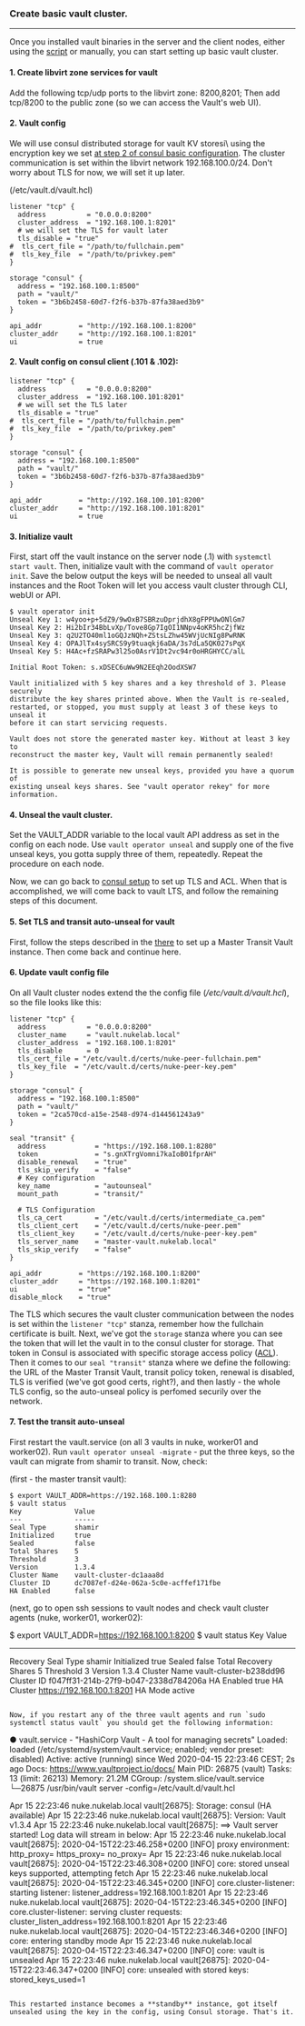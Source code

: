 
### Create basic vault cluster. 
---

Once you installed vault binaries in the server and the client nodes, either using the [script](../bin/install_cluster.sh) or manually, you can start setting up basic vault cluster.

#### 1. Create libvirt zone services for vault

Add the following tcp/udp ports to the libvirt zone: 8200,8201; Then add tcp/8200 to the public zone (so we can access the Vault's web UI).

#### 2. Vault config 

We will use consul distributed storage for vault KV storesi\ using the encryption key we set [at step 2 of consul basic configuration](https://github.com/dominikmi/hashistuff/tree/master/consul#2-create-consul-encryption-key). The cluster communication is set within the libvirt network 192.168.100.0/24. Don't worry about TLS for now, we will set it up later.

(/etc/vault.d/vault.hcl)

```
listener "tcp" {
  address          = "0.0.0.0:8200"
  cluster_address  = "192.168.100.1:8201"
  # we will set the TLS for vault later
  tls_disable = "true"
#  tls_cert_file = "/path/to/fullchain.pem"
#  tls_key_file  = "/path/to/privkey.pem"
}

storage "consul" {
  address = "192.168.100.1:8500"
  path = "vault/"
  token = "3b6b2458-60d7-f2f6-b37b-87fa38aed3b9"
}

api_addr         = "http://192.168.100.1:8200"
cluster_addr     = "http://192.168.100.1:8201"
ui               = true
``` 

#### 2. Vault config on consul client (.101 & .102):

```
listener "tcp" {
  address          = "0.0.0.0:8200"
  cluster_address  = "192.168.100.101:8201"
  # we will set the TLS later
  tls_disable = "true"
#  tls_cert_file = "/path/to/fullchain.pem"
#  tls_key_file  = "/path/to/privkey.pem"
}

storage "consul" {
  address = "192.168.100.1:8500"
  path = "vault/"
  token = "3b6b2458-60d7-f2f6-b37b-87fa38aed3b9"
}

api_addr         = "http://192.168.100.101:8200"
cluster_addr     = "http://192.168.100.101:8201"
ui               = true
```

#### 3. Initialize vault 

First, start off the vault instance on the server node (.1) with `systemctl start vault`. Then, initialize vault  with the command of `vault operator init`. Save the below output the keys will be needed to unseal all vault instances and the Root Token will let you access vault cluster through CLI, webUI or API.

```
$ vault operator init
Unseal Key 1: w4yoo+p+5dZ9/9wOxB7SBRzuDprjdhX8gFPPUwONlGm7
Unseal Key 2: Hi2bIr34BbLvXp/Tove8Gp7IgOI1NNpv4oKR5hcZjfWz
Unseal Key 3: q2U2TO40ml1oGQJzNQh+ZStsLZhw45WVjUcNIg8PwRNK
Unseal Key 4: OPAJlTx4sySRCS9y9tuaqkj6aDA/3s7dLa5QK027sPqX
Unseal Key 5: H4Ac+fzSRAPw3l25o0AsrV1Dt2vc94r0oHRGHYCC/alL

Initial Root Token: s.xDSEC6uWw9N2EEqh2OodXSW7

Vault initialized with 5 key shares and a key threshold of 3. Please securely
distribute the key shares printed above. When the Vault is re-sealed,
restarted, or stopped, you must supply at least 3 of these keys to unseal it
before it can start servicing requests.

Vault does not store the generated master key. Without at least 3 key to
reconstruct the master key, Vault will remain permanently sealed!

It is possible to generate new unseal keys, provided you have a quorum of
existing unseal keys shares. See "vault operator rekey" for more information.
```

#### 4. Unseal the vault cluster.

Set the VAULT_ADDR variable to the local vault API address as set in the config on each node.
Use `vault operator unseal` and supply one of the five unseal keys, you gotta supply three of them, repeatedly.
Repeat the procedure on each node.

Now, we can go back to [consul setup](../consul/README.md) to set up TLS and ACL. When that is accomplished, we will come back to vault LTS, and follow the remaining steps of this document.

#### 5. Set TLS and transit auto-unseal for vault

First, follow the steps described in the [there](README-transit.md) to set up a Master Transit Vault instance. Then come back and continue here.

#### 6. Update vault config file

On all Vault cluster nodes extend the the config file (_/etc/vault.d/vault.hcl_), so the file looks like this:

```
listener "tcp" {
  address          = "0.0.0.0:8200"
  cluster_name	   = "vault.nukelab.local"
  cluster_address  = "192.168.100.1:8201"
  tls_disable      = 0
  tls_cert_file = "/etc/vault.d/certs/nuke-peer-fullchain.pem"
  tls_key_file  = "/etc/vault.d/certs/nuke-peer-key.pem"
}

storage "consul" {
  address = "192.168.100.1:8500"
  path = "vault/"
  token = "2ca570cd-a15e-2548-d974-d144561243a9"
}

seal "transit" {
  address            = "https://192.168.100.1:8280"
  token              = "s.gnXTrgVomni7kaIoB01fprAH"
  disable_renewal    = "true"
  tls_skip_verify    = "false"
  # Key configuration
  key_name           = "autounseal"
  mount_path         = "transit/"

  # TLS Configuration
  tls_ca_cert        = "/etc/vault.d/certs/intermediate_ca.pem"
  tls_client_cert    = "/etc/vault.d/certs/nuke-peer.pem"
  tls_client_key     = "/etc/vault.d/certs/nuke-peer-key.pem"
  tls_server_name    = "master-vault.nukelab.local"
  tls_skip_verify    = "false"
}

api_addr         = "https://192.168.100.1:8200"
cluster_addr     = "https://192.168.100.1:8201"
ui               = "true"
disable_mlock	 = "true"
```

The TLS which secures the vault cluster communication between the nodes is set within the `listener "tcp"` stanza, remember how the fullchain certificate is built. Next, we've got the `storage` stanza where you can see the token that will let the vault in to the consul cluster for storage. That token in Consul is associated with specific storage access policy ([ACL](../consul/README.md)). Then it comes to our `seal "transit"` stanza where we define the following: the URL of the Master Transit Vault, transit policy token, renewal is disabled, TLS is verified (we've got good certs, right?), and then lastly - the whole TLS config, so the auto-unseal policy is perfomed securily over the network. 

#### 7. Test the transit auto-unseal

First restart the vault.service (on all 3 vaults in nuke, worker01 and worker02). Run `vault operator unseal -migrate` - put the three keys, so the vault can migrate from shamir to transit. Now, check:

(first - the master transit vault):
```
$ export VAULT_ADDR=https://192.168.100.1:8280
$ vault status
Key             Value
---             -----
Seal Type       shamir
Initialized     true
Sealed          false
Total Shares    5
Threshold       3
Version         1.3.4
Cluster Name    vault-cluster-dc1aaa8d
Cluster ID      dc7087ef-d24e-062a-5c0e-acffef171fbe
HA Enabled      false
```

(next, go to open ssh sessions to vault nodes and  check vault cluster agents (nuke, worker01, worker02):

$ export VAULT_ADDR=https://192.168.100.1:8200
$ vault status
Key                      Value
---                      -----
Recovery Seal Type       shamir
Initialized              true
Sealed                   false
Total Recovery Shares    5
Threshold                3
Version                  1.3.4
Cluster Name             vault-cluster-b238dd96
Cluster ID               f047ff31-214b-27f9-b047-2338d784206a
HA Enabled               true
HA Cluster               https://192.168.100.1:8201
HA Mode                  active
```

Now, if you restart any of the three vault agents and run `sudo systemctl status vault` you should get the following information:
```
● vault.service - "HashiCorp Vault - A tool for managing secrets"
   Loaded: loaded (/etc/systemd/system/vault.service; enabled; vendor preset: disabled)
   Active: active (running) since Wed 2020-04-15 22:23:46 CEST; 2s ago
     Docs: https://www.vaultproject.io/docs/
 Main PID: 26875 (vault)
    Tasks: 13 (limit: 26213)
   Memory: 21.2M
   CGroup: /system.slice/vault.service
           └─26875 /usr/bin/vault server -config=/etc/vault.d/vault.hcl

Apr 15 22:23:46 nuke.nukelab.local vault[26875]:                  Storage: consul (HA available)
Apr 15 22:23:46 nuke.nukelab.local vault[26875]:                  Version: Vault v1.3.4
Apr 15 22:23:46 nuke.nukelab.local vault[26875]: ==> Vault server started! Log data will stream in below:
Apr 15 22:23:46 nuke.nukelab.local vault[26875]: 2020-04-15T22:23:46.258+0200 [INFO]  proxy environment: http_proxy= https_proxy= no_proxy=
Apr 15 22:23:46 nuke.nukelab.local vault[26875]: 2020-04-15T22:23:46.308+0200 [INFO]  core: stored unseal keys supported, attempting fetch
Apr 15 22:23:46 nuke.nukelab.local vault[26875]: 2020-04-15T22:23:46.345+0200 [INFO]  core.cluster-listener: starting listener: listener_address=192.168.100.1:8201
Apr 15 22:23:46 nuke.nukelab.local vault[26875]: 2020-04-15T22:23:46.345+0200 [INFO]  core.cluster-listener: serving cluster requests: cluster_listen_address=192.168.100.1:8201
Apr 15 22:23:46 nuke.nukelab.local vault[26875]: 2020-04-15T22:23:46.346+0200 [INFO]  core: entering standby mode
Apr 15 22:23:46 nuke.nukelab.local vault[26875]: 2020-04-15T22:23:46.347+0200 [INFO]  core: vault is unsealed
Apr 15 22:23:46 nuke.nukelab.local vault[26875]: 2020-04-15T22:23:46.347+0200 [INFO]  core: unsealed with stored keys: stored_keys_used=1
```

This restarted instance becomes a **standby** instance, got itself unsealed using the key in the config, using Consul storage. That's it.

